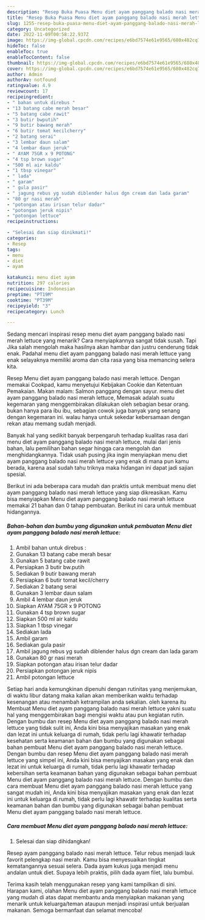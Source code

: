 ```yaml
---
description: "Resep Buka Puasa Menu diet ayam panggang balado nasi merah lettuce yang Menggugah Selera"
title: "Resep Buka Puasa Menu diet ayam panggang balado nasi merah lettuce yang Menggugah Selera"
slug: 1255-resep-buka-puasa-menu-diet-ayam-panggang-balado-nasi-merah-lettuce-yang-menggugah-selera
category: Uncategorized
date: 2022-11-09T00:58:22.937Z
image: https://img-global.cpcdn.com/recipes/e6bd7574e61e9565/680x482cq70/menu-diet-ayam-panggang-balado-nasi-merah-lettuce-foto-resep-utama.jpg
hideToc: false
enableToc: true
enableTocContent: false
thumbnail: https://img-global.cpcdn.com/recipes/e6bd7574e61e9565/680x482cq70/menu-diet-ayam-panggang-balado-nasi-merah-lettuce-foto-resep-utama.jpg
cover: https://img-global.cpcdn.com/recipes/e6bd7574e61e9565/680x482cq70/menu-diet-ayam-panggang-balado-nasi-merah-lettuce-foto-resep-utama.jpg
author: Admin
authorAv: notfound
ratingvalue: 4.9
reviewcount: 17
recipeingredient:
- " bahan untuk direbus "
- "13 batang cabe merah besar"
- "5 batang cabe rawit"
- "3 butir bwputih"
- "9 butir bawang merah"
- "6 butir tomat kecilcherry"
- "2 batang serai"
- "3 lembar daun salam"
- "4 lembar daun jeruk"
- " AYAM 75GR x 9 POTONG"
- "4 tsp brown sugar"
- "500 ml air kaldu"
- "1 tbsp vinegar"
- " lada"
- " garam"
- " gula pasir"
- " jagung rebus yg sudah diblender halus dgn cream dan lada garam"
- "80 gr nasi merah"
- "potongan atau irisan telur dadar"
- "potongan jeruk nipis"
- "potongan lettuce"
recipeinstructions:

- "Selesai dan siap dinikmati!"
categories:
- Resep
tags:
- menu
- diet
- ayam

katakunci: menu diet ayam 
nutrition: 297 calories
recipecuisine: Indonesian
preptime: "PT19M"
cooktime: "PT39M"
recipeyield: "3"
recipecategory: Lunch

---
```



Sedang mencari inspirasi resep menu diet ayam panggang balado nasi merah lettuce yang menarik? Cara menyiapkannya sangat tidak susah. Tapi Jika salah mengolah maka hasilnya akan hambar dan justru cenderung tidak enak. Padahal menu diet ayam panggang balado nasi merah lettuce yang enak selayaknya memiliki aroma dan cita rasa yang bisa memancing selera kita.


Resep Menu diet ayam panggang balado nasi merah lettuce. Dengan memakai Cookpad, kamu menyetujui Kebijakan Cookie dan Ketentuan Pemakaian. Makan malam: Salmon panggang dengan sayur. menu diet ayam panggang balado nasi merah lettuce, Memasak adalah suatu kegemaran yang menggembirakan dilakukan oleh sebagian besar orang. bukan hanya para ibu ibu, sebagian cowok juga banyak yang senang dengan kegemaran ini. walau hanya untuk sekedar kebersamaan dengan rekan atau memang sudah menjadi.

Banyak hal yang sedikit banyak berpengaruh terhadap kualitas rasa dari menu diet ayam panggang balado nasi merah lettuce, mulai dari jenis bahan, lalu pemilihan bahan segar hingga cara mengolah dan menghidangkannya. Tidak usah pusing jika ingin menyiapkan menu diet ayam panggang balado nasi merah lettuce yang enak di mana pun kamu berada, karena asal sudah tahu triknya maka hidangan ini dapat jadi sajian spesial.


Berikut ini ada beberapa cara mudah dan praktis untuk membuat menu diet ayam panggang balado nasi merah lettuce yang siap dikreasikan. Kamu bisa menyiapkan Menu diet ayam panggang balado nasi merah lettuce memakai 21 bahan dan 0 tahap pembuatan. Berikut ini cara untuk membuat hidangannya.

<!--inarticleads1-->

##### Bahan-bahan dan bumbu yang digunakan untuk pembuatan Menu diet ayam panggang balado nasi merah lettuce:

1. Ambil  bahan untuk direbus :
1. Gunakan 13 batang cabe merah besar
1. Gunakan 5 batang cabe rawit
1. Persiapkan 3 butir bw.putih
1. Sediakan 9 butir bawang merah
1. Persiapkan 6 butir tomat kecil/cherry
1. Sediakan 2 batang serai
1. Gunakan 3 lembar daun salam
1. Ambil 4 lembar daun jeruk
1. Siapkan  AYAM 75GR x 9 POTONG
1. Gunakan 4 tsp brown sugar
1. Siapkan 500 ml air kaldu
1. Siapkan 1 tbsp vinegar
1. Sediakan  lada
1. Ambil  garam
1. Sediakan  gula pasir
1. Ambil  jagung rebus yg sudah diblender halus dgn cream dan lada garam
1. Gunakan 80 gr nasi merah
1. Siapkan potongan atau irisan telur dadar
1. Persiapkan potongan jeruk nipis
1. Ambil potongan lettuce


Setiap hari anda kemungkinan dipenuhi dengan rutinitas yang menjemukan, di waktu libur datang maka kalian akan memberikan waktu terhadap kesenangan atau menambah ketrampilan anda sekalian. oleh karena itu Membuat Menu diet ayam panggang balado nasi merah lettuce yakni suatu hal yang menggembirakan bagi mengisi waktu atau pun kegiatan rutin. Dengan bumbu dan resep Menu diet ayam panggang balado nasi merah lettuce yang tidak sulit ini, Anda kini bisa menyajikan masakan yang enak dan lezat ini untuk keluarga di rumah, tidak perlu lagi khawatir terhadap kesehatan serta keamanan bahan dan bumbu yang digunakan sebagai bahan pembuat Menu diet ayam panggang balado nasi merah lettuce. Dengan bumbu dan resep Menu diet ayam panggang balado nasi merah lettuce yang simpel ini, Anda kini bisa menyajikan masakan yang enak dan lezat ini untuk keluarga di rumah, tidak perlu lagi khawatir terhadap kebersihan serta keamanan bahan yang digunakan sebagai bahan pembuat Menu diet ayam panggang balado nasi merah lettuce. Dengan bumbu dan cara membuat Menu diet ayam panggang balado nasi merah lettuce yang sangat mudah ini, Anda kini bisa menyajikan masakan yang enak dan lezat ini untuk keluarga di rumah, tidak perlu lagi khawatir terhadap kualitas serta keamanan bahan dan bumbu yang digunakan sebagai bahan pembuat Menu diet ayam panggang balado nasi merah lettuce. 

<!--inarticleads2-->

##### Cara membuat Menu diet ayam panggang balado nasi merah lettuce:


1. Selesai dan siap dihidangkan!

Resep ayam panggang balado nasi merah lettuce. Telur rebus menjadi lauk favorit pelengkap nasi merah. Kamu bisa menyesuaikan tingkat kematangannya sesuai selera. Dada ayam kukus juga menjadi menu andalan untuk diet. Supaya lebih praktis, pilih dada ayam filet, lalu bumbui. 

Terima kasih telah menggunakan resep yang kami tampilkan di sini. Harapan kami, olahan Menu diet ayam panggang balado nasi merah lettuce yang mudah di atas dapat membantu anda menyiapkan makanan yang menarik untuk keluarga/teman ataupun menjadi inspirasi untuk berjualan makanan. Semoga bermanfaat dan selamat mencoba!
